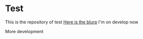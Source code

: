 # Test

This is the repository of test
[Here is the blurp](blurp.md)
I'm on develop now

More development
